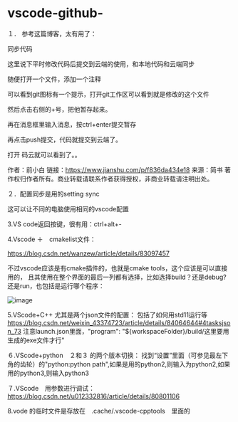 # vscode-github-

１．
参考这篇博客，太有用了：　

同步代码

这里说下平时修改代码后提交到云端的使用，和本地代码和云端同步

随便打开一个文件，添加一个注释


可以看到git图标有一个提示，打开git工作区可以看到就是修改的这个文件


然后点击右侧的+号，把他暂存起来。

再在消息框里输入消息，按ctrl+enter提交暂存


再点击push提交，代码就提交到云端了。


打开 码云就可以看到了。。

作者：前小白
链接：https://www.jianshu.com/p/f836da434e18
来源：简书
著作权归作者所有。商业转载请联系作者获得授权，非商业转载请注明出处。

２．配置同步是用的setting sync

这可以让不同的电脑使用相同的vscode配置

3.VS code返回按键，很有用：ctrl+alt+-


4.Vscode ＋　cmakelist文件：

https://blog.csdn.net/wanzew/article/details/83097457

不过vscode应该是有cmake插件的，也就是cmake tools，这个应该是可以直接用的，
且其使用在整个界面的最后一列都有选择，比如选择build？还是debug?还是run，也包括是运行哪个程序：
 
![image](https://github.com/pyni/vscode-usage/blob/master/Screenshot%20from%202020-06-30%2008-35-18.png)
 
5.VScode+C++ 尤其是两个json文件的配置：
包括了如何用std11运行等
https://blog.csdn.net/weixin_43374723/article/details/84064644#4tasksjson_73
注意launch.json里面，"program": "${workspaceFolder}/build/这里要用生成的exe文件才行"

６.VScode+python　２和３ 的两个版本切换：
找到“设置”里面（可参见最左下角的齿轮）的"python:python path",如果是用的python2,则输入为python2,如果用的python3,则输入python3

７.VScode　用参数进行调试：
https://blog.csdn.net/u012332816/article/details/80801106

8.vode 的临时文件是存放在　.cache/.vscode-cpptools　里面的
